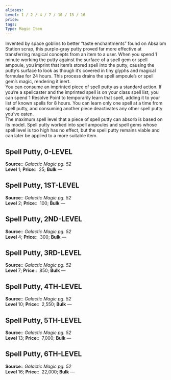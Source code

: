 ```yaml
---
aliases: 
Level: 1 / 2 / 4 / 7 / 10 / 13 / 16
price: 
tags: 
Type: Magic Item
---
```

Invented by space goblins to better “taste enchantments” found on Absalom Station scrap, this purple-gray putty proved far more effective at transferring magical concepts from an item to a user. When you spend 1 minute working the putty against the surface of a spell gem or spell ampoule, you imprint that item’s stored spell into the putty, causing the putty’s surface to look as though it’s covered in tiny glyphs and magical formulae for 24 hours. This process drains the spell ampoule’s or spell gem’s magic, rendering it inert.  
You can consume an imprinted piece of spell putty as a standard action. If you’re a spellcaster and the imprinted spell is on your class spell list, you can spend 1 Resolve Point to temporarily learn that spell, adding it to your list of known spells for 8 hours. You can learn only one spell at a time from spell putty, and consuming another piece deactivates any other spell putty you’ve eaten.  
The maximum spell level that a piece of spell putty can absorb is based on its model. Spell putty worked into spell ampoules and spell gems whose spell level is too high has no effect, but the spell putty remains viable and can later be applied to a more suitable item.  

## Spell Putty, 0-LEVEL

**Source**:: _Galactic Magic pg. 52_  
**Level** 1;
**Price**::  25; **Bulk** —

## Spell Putty, 1ST-LEVEL

**Source**:: _Galactic Magic pg. 52_  
**Level** 2;
**Price**::  100; **Bulk** —

## Spell Putty, 2ND-LEVEL

**Source**:: _Galactic Magic pg. 52_  
**Level** 4;
**Price**::  300; **Bulk** —

## Spell Putty, 3RD-LEVEL

**Source**:: _Galactic Magic pg. 52_  
**Level** 7;
**Price**::  850; **Bulk** —

## Spell Putty, 4TH-LEVEL

**Source**:: _Galactic Magic pg. 52_  
**Level** 10;
**Price**::  2,550; **Bulk** —

## Spell Putty, 5TH-LEVEL

**Source**:: _Galactic Magic pg. 52_  
**Level** 13;
**Price**::  7,000; **Bulk** —

## Spell Putty, 6TH-LEVEL

**Source**:: _Galactic Magic pg. 52_  
**Level** 16;
**Price**::  22,000; **Bulk** —
